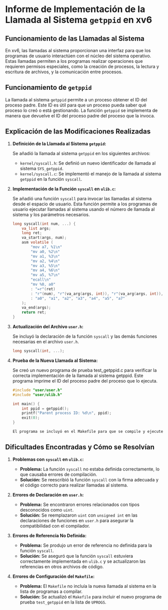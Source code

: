 # Informe de Implementación de la Llamada al Sistema `getppid` en xv6

## Funcionamiento de las Llamadas al Sistema

En xv6, las llamadas al sistema proporcionan una interfaz para que los programas de usuario interactúen con el núcleo del sistema operativo. Estas llamadas permiten a los programas realizar operaciones que requieren permisos especiales, como la creación de procesos, la lectura y escritura de archivos, y la comunicación entre procesos.

## Funcionamiento de `getppid`

La llamada al sistema `getppid` permite a un proceso obtener el ID del proceso padre. Este ID es útil para que un proceso pueda saber qué proceso lo creó o está gestionando. La función `getppid` se implementa de manera que devuelve el ID del proceso padre del proceso que la invoca.

## Explicación de las Modificaciones Realizadas

1. **Definición de la Llamada al Sistema `getppid`:**

   Se añadió la llamada al sistema `getppid` en los siguientes archivos:

   - `kernel/syscall.h`: Se definió un nuevo identificador de llamada al sistema `SYS_getppid`.
   - `kernel/syscall.c`: Se implementó el manejo de la llamada al sistema `getppid` en la función `syscall`.

2. **Implementación de la Función `syscall` en `ulib.c`:**

   Se añadió una función `syscall` para invocar las llamadas al sistema desde el espacio de usuario. Esta función permite a los programas de usuario ejecutar llamadas al sistema usando el número de llamada al sistema y los parámetros necesarios.

   ```c
   long syscall(int num, ...) {
       va_list args;
       long ret;
       va_start(args, num);
       asm volatile (
           "mov a7, %1\n"
           "mv a0, %2\n"
           "mv a1, %3\n"
           "mv a2, %4\n"
           "mv a3, %5\n"
           "mv a4, %6\n"
           "mv a5, %7\n"
           "ecall\n"
           "mv %0, a0"
           : "=r"(ret)
           : "r"(num), "r"(va_arg(args, int)), "r"(va_arg(args, int)), "r"(va_arg(args, int)), "r"(va_arg(args, int)), "r"(va_arg(args, int)), "r"(va_arg(args, int))
           : "a0", "a1", "a2", "a3", "a4", "a5", "a7"
       );
       va_end(args);
       return ret;
   }

3. **Actualización del Archivo `user.h`:**

   Se incluyó la declaración de la función `syscall` y las demás funciones necesarias en el archivo `user.h`.

    ```c
    long syscall(int, ...);

4. **Prueba de la Nueva Llamada al Sistema:**
    
    Se creó un nuevo programa de prueba test_getppid.c para verificar la correcta implementación de la llamada al sistema getppid. Este programa imprime el ID del proceso padre del proceso que lo ejecuta.

    ```c
    #include "user/user.h"
    #include "user/ulib.h"

    int main() {
        int ppid = getppid();
        printf("Parent process ID: %d\n", ppid);
        exit(0);
    }

    El programa se incluyó en el Makefile para que se compile y ejecute con el resto de los programas de usuario en xv6.

## Dificultades Encontradas y Cómo se Resolvían

1. **Problemas con `syscall` en `ulib.c`:**

   - **Problema:** La función `syscall` no estaba definida correctamente, lo que causaba errores de compilación.
   - **Solución:** Se reescribió la función `syscall` con la firma adecuada y el código correcto para realizar llamadas al sistema.

2. **Errores de Declaración en `user.h`:**

   - **Problema:** Se encontraron errores relacionados con tipos desconocidos como `uint`.
   - **Solución:** Se reemplazaron `uint` con `unsigned int` en las declaraciones de funciones en `user.h` para asegurar la compatibilidad con el compilador.

3. **Errores de Referencia No Definida:**

   - **Problema:** Se produjo un error de referencia no definida para la función `syscall`.
   - **Solución:** Se aseguró que la función `syscall` estuviera correctamente implementada en `ulib.c` y se actualizaron las referencias en otros archivos de código.

4. **Errores de Configuración del `Makefile`:**

   - **Problema:** El `Makefile` no incluía la nueva llamada al sistema en la lista de programas a compilar.
   - **Solución:** Se actualizó el `Makefile` para incluir el nuevo programa de prueba `test_getppid` en la lista de `UPROGS`.








